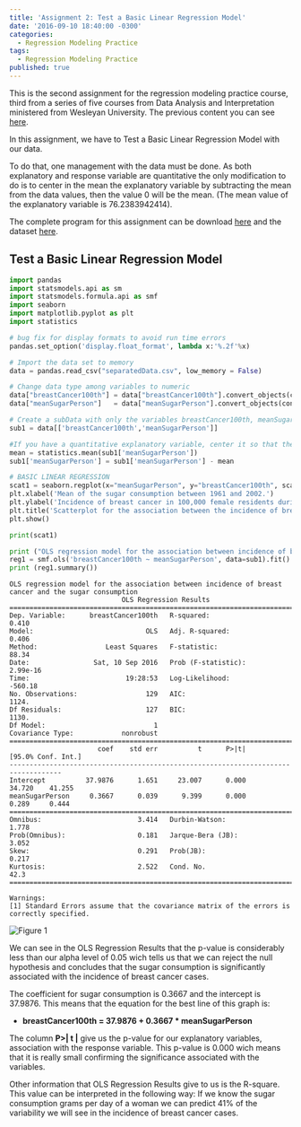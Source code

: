 ```yaml
---
title: 'Assignment 2: Test a Basic Linear Regression Model'
date: '2016-09-10 18:40:00 -0300'
categories:
  - Regression Modeling Practice
tags:
  - Regression Modeling Practice
published: true
---
```

This is the second assignment for the regression modeling practice course, third from a series of five courses from Data Analysis and Interpretation ministered from Wesleyan University.
The previous content you can see [here](https://yan-duarte.github.io/tags/).

In this assignment, we have to Test a Basic Linear Regression Model with our data.

To do that, one management with the data must be done. As both explanatory and response variable are quantitative the only modification to do is to center in the mean the explanatory variable by subtracting the mean from the data values, then the value 0 will be the mean. (The mean value of the explanatory variable is 76.2383942414).

The complete program for this assignment can be download [here](https://yan-duarte.github.io/archives/rmp-assignment2.py) and the dataset [here](https://yan-duarte.github.io/archives/separatedData.csv).

## **Test a Basic Linear Regression Model**

```python
import pandas
import statsmodels.api as sm
import statsmodels.formula.api as smf
import seaborn
import matplotlib.pyplot as plt
import statistics

# bug fix for display formats to avoid run time errors
pandas.set_option('display.float_format', lambda x:'%.2f'%x)

# Import the data set to memory
data = pandas.read_csv("separatedData.csv", low_memory = False)

# Change data type among variables to numeric
data["breastCancer100th"] = data["breastCancer100th"].convert_objects(convert_numeric=True)
data["meanSugarPerson"]   = data["meanSugarPerson"].convert_objects(convert_numeric=True)

# Create a subData with only the variables breastCancer100th, meanSugarPerson, meanFoodPerson, meanCholesterol
sub1 = data[['breastCancer100th','meanSugarPerson']]

#If you have a quantitative explanatory variable, center it so that the mean = 0 (or really close to 0) by subtracting the mean, and then calculate the mean to check your centering.
mean = statistics.mean(sub1['meanSugarPerson'])
sub1['meanSugarPerson'] = sub1['meanSugarPerson'] - mean

# BASIC LINEAR REGRESSION
scat1 = seaborn.regplot(x="meanSugarPerson", y="breastCancer100th", scatter=True, data=sub1)
plt.xlabel('Mean of the sugar consumption between 1961 and 2002.')
plt.ylabel('Incidence of breast cancer in 100,000 female residents during the 2002 year.')
plt.title('Scatterplot for the association between the incidence of breast cancer and the sugar consumption.')
plt.show()

print(scat1)

print ("OLS regression model for the association between incidence of breast cancer and the sugar consumption")
reg1 = smf.ols('breastCancer100th ~ meanSugarPerson', data=sub1).fit()
print (reg1.summary())
```

```
OLS regression model for the association between incidence of breast cancer and the sugar consumption
                            OLS Regression Results                            
==============================================================================
Dep. Variable:      breastCancer100th   R-squared:                       0.410
Model:                            OLS   Adj. R-squared:                  0.406
Method:                 Least Squares   F-statistic:                     88.34
Date:                Sat, 10 Sep 2016   Prob (F-statistic):           2.99e-16
Time:                        19:28:53   Log-Likelihood:                -560.18
No. Observations:                 129   AIC:                             1124.
Df Residuals:                     127   BIC:                             1130.
Df Model:                           1                                         
Covariance Type:            nonrobust                                         
===================================================================================
                      coef    std err          t      P>|t|      [95.0% Conf. Int.]
-----------------------------------------------------------------------------------
Intercept          37.9876      1.651     23.007      0.000        34.720    41.255
meanSugarPerson     0.3667      0.039      9.399      0.000         0.289     0.444
==============================================================================
Omnibus:                        3.414   Durbin-Watson:                   1.778
Prob(Omnibus):                  0.181   Jarque-Bera (JB):                3.052
Skew:                           0.291   Prob(JB):                        0.217
Kurtosis:                       2.522   Cond. No.                         42.3
==============================================================================

Warnings:
[1] Standard Errors assume that the covariance matrix of the errors is correctly specified.
```

![Figure 1]({{site.baseurl}}/yan-duarte.github.io/images/rmp-assignments/rmp-ass2-fig1.png)

We can see in the OLS Regression Results that the p-value is considerably less than our alpha level of 0.05 wich tells us that we can reject the null hypothesis and concludes that the sugar consumption is significantly associated with the incidence of breast cancer cases.

The coefficient for sugar consumption is 0.3667 and the intercept is 37.9876. This means that the equation for the best line of this graph is:

  - **breastCancer100th = 37.9876 + 0.3667 * meanSugarPerson**
  
The column **P>\| t \|** give us the p-value for our explanatory variables, association with the response variable. This p-value is 0.000 wich means that it is really small confirming the significance associated with the variables.

Other information that OLS Regression Results give to us is the R-square. This value can be interpreted in the following way: If we know the sugar consumption grams per day of a woman we can predict 41% of the variability we will see in the incidence of breast cancer cases.